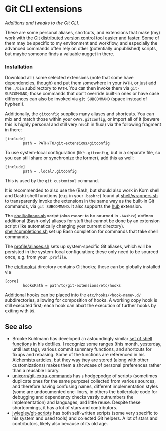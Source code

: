 # Git CLI extensions

_Additions and tweaks to the Git CLI._

These are some personal aliases, shortcuts, and extensions that make (my) work with the [Git distributed version control tool](https://git-scm.com/) easier and faster. Some of them may be specific to my environment and workflow, and especially the advanced commands often rely on other (potentially unpublished) scripts, but maybe someone finds a valuable nugget in there.

### Installation

Download all / some selected extensions (note that some have dependencies, though) and put them somewhere in your `PATH`, or just add the `./bin` subdirectory to `PATH`. You can then invoke them via `git-SUBCOMMAND`; those commands that don't override built-in ones or have case differences can also be invoked via `git SUBCOMMAND` (space instead of hyphen!).

Additionally, the `gitconfig` supplies many aliases and shortcuts. You can mix and match those within your own `.gitconfig`, or import all of it (beware this is highly personal and still very much in flux!) via the following fragment in there:

    [include]
            path = PATH/TO/git-extensions/gitconfig

To use system-local configuration (like `.gitconfig`, but in a separate file, so you can still share or synchronize the former), add this as well:

    [include]
            path = .local/.gitconfig

This is used by the `git customtool` command.

It is recommended to also use the (Bash, but should also work in Korn shell and Dash) shell functions (e.g. in your `.bashrc`) found at [shell/wrappers.sh](shell/wrappers.sh) to transparently invoke the extensions in the same way as the built-in Git commands, via `git SUBCOMMAND`. It also supports the [hub](https://github.com/github/hub) extension.

The [shell/aliases.sh](shell/aliases.sh) script (also meant to be sourced in `.bashrc`) defines additional (Bash-only) aliases for stuff that cannot be done by an extension script (like automatically changing your current directory). [shell/completions.sh](shell/completions.sh) set up Bash completion for commands that take shell commands.

The [profile/aliases.sh](profile/aliases.sh) sets up system-specific Git aliases, which will be persisted in the system-local configuration; these only need to be sourced once, e.g. from your `.profile`.

The [etc/hooks/](etc/hooks/) directory contains Git hooks; these can be globally installed via

    [core]
            hooksPath = path/to/git-extensions/etc/hooks

Additional hooks can be placed into the `etc/hooks/<hook-name>.d/` subdirectories, allowing for composition of hooks. A working copy hook is still executed first; each hook can abort the execution of further hooks by exiting with `99`.

## See also

* Brooke Kuhlmann has developed an astoundingly similar [set of shell functions](https://github.com/bkuhlmann/dotfiles/blob/d93297201cb31531078aa7308e920bc4a0faab24/lib/templates/.config/bash/functions-public.sh.tt#L435) in his dotfiles. I recognize some ranges (this month, yesterday, until last tag), various commit summary functions, and shortcuts for fixups and rebasing. Some of the functions are referenced in his [Alchemists articles](https://alchemists.io/articles), but they way they are stored (along with other customizations) makes them a showcase of personal preferences rather than a reusable library.
* [unixorn/git-extra-commands](https://github.com/unixorn/git-extra-commands) has a hodgepodge of scripts (sometimes duplicate ones for the same purpose) collected from various sources, and therefore having confusing names, different implementation styles (some are undocumented one-liners, in others the boilerplate code for debugging and dependency checks vastly outnumbers the implementation) and languages, and little reuse. Despite these shortcomings, it has a lot of stars and contributors.
* [jwiegley/git-scripts](https://github.com/jwiegley/git-scripts) has both self-written scripts (some very specific to his system and used tools) and collected Git helpers. A lot of stars and contributors, likely also because of its old age.
